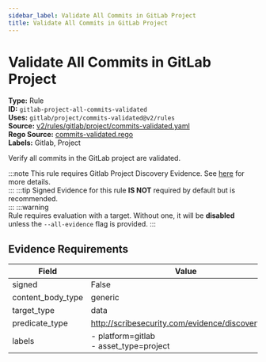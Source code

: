 ```yaml
---
sidebar_label: Validate All Commits in GitLab Project
title: Validate All Commits in GitLab Project
---  
```

# Validate All Commits in GitLab Project  
**Type:** Rule  
**ID:** `gitlab-project-all-commits-validated`  
**Uses:** `gitlab/project/commits-validated@v2/rules`  
**Source:** [v2/rules/gitlab/project/commits-validated.yaml](https://github.com/scribe-public/sample-policies/blob/main/v2/rules/gitlab/project/commits-validated.yaml)  
**Rego Source:** [commits-validated.rego](https://github.com/scribe-public/sample-policies/blob/main/v2/rules/gitlab/project/commits-validated.rego)  
**Labels:** Gitlab, Project  

Verify all commits in the GitLab project are validated.

:::note 
This rule requires Gitlab Project Discovery Evidence. See [here](https://scribe-security.netlify.app/docs/platforms/discover#gitlab-discovery) for more details.  
::: 
:::tip 
Signed Evidence for this rule **IS NOT** required by default but is recommended.  
::: 
:::warning  
Rule requires evaluation with a target. Without one, it will be **disabled** unless the `--all-evidence` flag is provided.
::: 

## Evidence Requirements  
| Field | Value |
|-------|-------|
| signed | False |
| content_body_type | generic |
| target_type | data |
| predicate_type | http://scribesecurity.com/evidence/discovery/v0.1 |
| labels | - platform=gitlab<br/>- asset_type=project |

